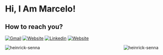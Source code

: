 <h1>Hi, I Am Marcelo!</h1>
<h2>How to reach you?</h2>
<div>
   <a href="mailto:marcelohz198@gmail.com"><img alt="Gmail" src="https://img.shields.io/badge/Gmail-D14836?style=for-the-badge&logo=gmail&logoColor=white" /></a>
   <a href="https://marcelosenna.com.br/"><img alt="Website" src="https://img.shields.io/badge/website-000000?style=for-the-badge&logo=About.me&logoColor=white" /></a>
   <a href="https://www.linkedin.com/in/marcelo-heinrick/"><img alt="Linkedin" src="https://img.shields.io/badge/LinkedIn-0077B5?style=for-the-badge&logo=linkedin&logoColor=white"/></a>
   <a href="https://wa.me/5511967240380"><img alt="Website" src="https://img.shields.io/badge/WhatsApp-25D366?style=for-the-badge&logo=whatsapp&logoColor=white"/></a>
</ol>

<img src="https://github-readme-stats.vercel.app/api/top-langs?username=heinrick-senna&show_icons=true&locale=pt-br" alt="heinrick-senna" /> <img align="right" src="https://github-readme-streak-stats.herokuapp.com/?user=heinrick-senna&locale=en&layout=compact" alt="heinrick-senna" />
